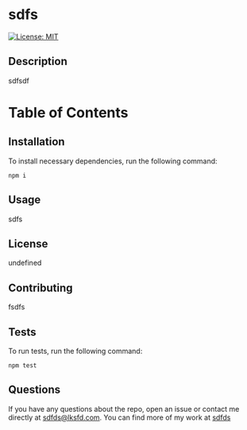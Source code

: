 # sdfs

[![License: MIT](undefined)](undefined)

## Description
sdfsdf

# Table of Contents


## Installation
To install necessary dependencies, run the following command:
```
npm i
```

## Usage
sdfs

## License
undefined

## Contributing
fsdfs

## Tests
To run tests, run the following command:
```
npm test
```

## Questions
If you have any questions about the repo, open an issue or contact me directly at sdfds@lksfd.com.
You can find more of my work at [sdfds](https://www.github.com/sdfds)
